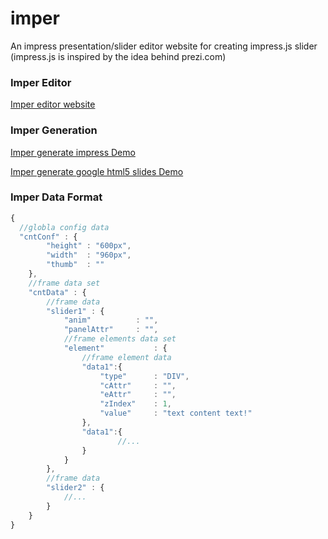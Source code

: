 imper
=====

An impress presentation/slider editor website for creating impress.js slider 
(impress.js is inspired by the idea behind prezi.com)

### Imper Editor

[Imper editor website](http://switer.github.io/imper/)

### Imper Generation

[Imper generate impress Demo](http://switer.github.io/examples/imper.html#/step-1) 

[Imper generate google html5 slides Demo](http://switer.github.io/examples/html5slides.html)

### Imper Data Format
```javascript
{
  //globla config data
  "cntConf" : {
		"height" : "600px",
		"width"  : "960px",
		"thumb"  : ""
	},
	//frame data set
	"cntData" : {
		//frame data
		"slider1" : {
			"anim"			: "",
			"panelAttr" 	: "",
			//frame elements data set
			"element"   		: {
				//frame element data
				"data1":{
					"type"		: "DIV",
					"cAttr"		: "",
					"eAttr"		: "",
					"zIndex"	: 1,
					"value"		: "text content text!"
				},
				"data1":{
				        //...
				}
			}
		},
		//frame data
		"slider2" : {
			//...
		}
	}
}
```
